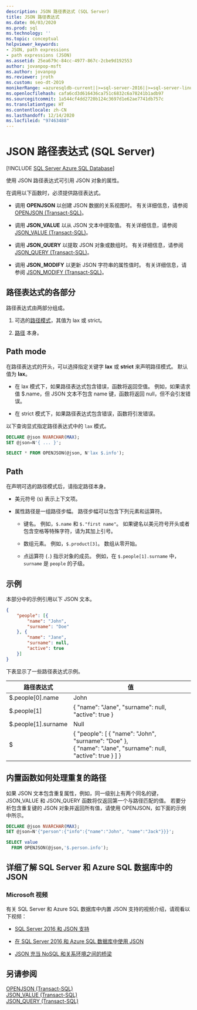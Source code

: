 ```yaml
---
description: JSON 路径表达式 (SQL Server)
title: JSON 路径表达式
ms.date: 06/03/2020
ms.prod: sql
ms.technology: ''
ms.topic: conceptual
helpviewer_keywords:
- JSON, path expressions
- path expressions (JSON)
ms.assetid: 25ea679c-84cc-4977-867c-2cbe9d192553
author: jovanpop-msft
ms.author: jovanpop
ms.reviewer: jroth
ms.custom: seo-dt-2019
monikerRange: =azuresqldb-current||>=sql-server-2016||>=sql-server-linux-2017||=azuresqldb-mi-current
ms.openlocfilehash: cafa6cd3d616436ca751c6832c6a78241b1adb97
ms.sourcegitcommit: 1a544cf4dd2720b124c3697d1e62ae7741db757c
ms.translationtype: HT
ms.contentlocale: zh-CN
ms.lasthandoff: 12/14/2020
ms.locfileid: "97463488"
---
```

# <a name="json-path-expressions-sql-server"></a>JSON 路径表达式 (SQL Server)
[!INCLUDE [SQL Server Azure SQL Database](../../includes/applies-to-version/sqlserver2016-asdb.md)]

 使用 JSON 路径表达式可引用 JSON 对象的属性。  
  
 在调用以下函数时，必须提供路径表达式。  
  
-   调用 **OPENJSON** 以创建 JSON 数据的关系视图时。 有关详细信息，请参阅 [OPENJSON (Transact-SQL)](../../t-sql/functions/openjson-transact-sql.md)。  
  
-   调用 **JSON_VALUE** 以从 JSON 文本中提取值。 有关详细信息，请参阅 [JSON_VALUE (Transact-SQL)](../../t-sql/functions/json-value-transact-sql.md)。  
  
-   调用 **JSON_QUERY** 以提取 JSON 对象或数组时。 有关详细信息，请参阅 [JSON_QUERY (Transact-SQL)](../../t-sql/functions/json-query-transact-sql.md)。  
  
-   调用 **JSON_MODIFY** 以更新 JSON 字符串的属性值时。 有关详细信息，请参阅 [JSON_MODIFY &#40;Transact-SQL&#41;](../../t-sql/functions/json-modify-transact-sql.md)。  

## <a name="parts-of-a-path-expression"></a>路径表达式的各部分
 路径表达式由两部分组成。  
  
1.  可选的[路径模式](#PATHMODE)，其值为 lax 或 strict。  
  
2.  [路径](#PATH) 本身。  

##  <a name="path-mode"></a><a name="PATHMODE"></a> Path mode  
 在路径表达式的开头，可以选择指定关键字 **lax** 或 **strict** 来声明路径模式。 默认值为 **lax**。  
  
-   在 lax 模式下，如果路径表达式包含错误，函数将返回空值。 例如，如果请求值 $.name，但 JSON 文本不包含 name 键，函数将返回 null，但不会引发错误。  
  
-   在 strict 模式下，如果路径表达式包含错误，函数将引发错误。  

以下查询显式指定路径表达式中的 `lax` 模式。

```sql  
DECLARE @json NVARCHAR(MAX);
SET @json=N'{ ... }';

SELECT * FROM OPENJSON(@json, N'lax $.info');
```  
  
##  <a name="path"></a><a name="PATH"></a> Path  
 在声明可选的路径模式后，请指定路径本身。  
  
-   美元符号 (`$`) 表示上下文项。  
  
-   属性路径是一组路径步幅。 路径步幅可以包含下列元素和运算符。  
  
    -   键名。 例如，`$.name` 和 `$."first name"`。 如果键名以美元符号开头或者包含空格等特殊字符，请为其加上引号。   
  
    -   数组元素。 例如，`$.product[3]`。 数组从零开始。  
  
    -   点运算符 (`.`) 指示对象的成员。 例如，在 `$.people[1].surname` 中，`surname` 是 `people` 的子级。
  
## <a name="examples"></a>示例  
 本部分中的示例引用以下 JSON 文本。  
  
```json  
{
    "people": [{
        "name": "John",
        "surname": "Doe"
    }, {
        "name": "Jane",
        "surname": null,
        "active": true
    }]
}
```  
  
 下表显示了一些路径表达式示例。  
  
|路径表达式|值|  
|---------------------|-----------|  
|$.people[0].name|John|  
|$.people[1]|{ "name": "Jane",  "surname": null, "active": true }|  
|$.people[1].surname|Null|  
|$|{ "people": [ { "name": "John",  "surname": "Doe" },<br />   { "name": "Jane",  "surname": null, "active": true } ] }|  
  
## <a name="how-built-in-functions-handle-duplicate-paths"></a>内置函数如何处理重复的路径  
 如果 JSON 文本包含重复属性，例如，同一级别上有两个同名的键，JSON_VALUE 和 JSON_QUERY 函数将仅返回第一个与路径匹配的值。 若要分析包含重复键的 JSON 对象并返回所有值，请使用 OPENJSON，如下面的示例中所示。  
  
```sql  
DECLARE @json NVARCHAR(MAX);
SET @json=N'{"person":{"info":{"name":"John", "name":"Jack"}}}';

SELECT value
  FROM OPENJSON(@json,'$.person.info');
```  

## <a name="learn-more-about-json-in-sql-server-and-azure-sql-database"></a>详细了解 SQL Server 和 Azure SQL 数据库中的 JSON  
  
### <a name="microsoft-videos"></a>Microsoft 视频

有关 SQL Server 和 Azure SQL 数据库中内置 JSON 支持的视频介绍，请观看以下视频：

-   [SQL Server 2016 和 JSON 支持](https://channel9.msdn.com/Shows/Data-Exposed/SQL-Server-2016-and-JSON-Support)

-   [在 SQL Server 2016 和 Azure SQL 数据库中使用 JSON](https://channel9.msdn.com/Shows/Data-Exposed/Using-JSON-in-SQL-Server-2016-and-Azure-SQL-Database)

-   [JSON 充当 NoSQL 和关系环境之间的桥梁](https://channel9.msdn.com/events/DataDriven/SQLServer2016/JSON-as-a-bridge-betwen-NoSQL-and-relational-worlds)
  
## <a name="see-also"></a>另请参阅  
 [OPENJSON (Transact-SQL)](../../t-sql/functions/openjson-transact-sql.md)   
 [JSON_VALUE (Transact-SQL)](../../t-sql/functions/json-value-transact-sql.md)   
 [JSON_QUERY (Transact-SQL)](../../t-sql/functions/json-query-transact-sql.md)  
  
  
